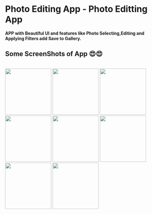 <h1>Photo Editing App - Photo Editting App </h1>
<b>APP with Beautiful UI and features like Photo Selecting,Editing and Applying Filters add Save to Gallery. </b>
<br>

<h2><b>Some ScreenShots of App 😍😍</b></h2><br>

<div>
  <img width="150" src="https://user-images.githubusercontent.com/85172635/190008585-6ae5cdba-faff-45f5-8826-d1017fbf9d3e.jpg"/>
  <img width="150" src="https://user-images.githubusercontent.com/85172635/190008589-1e5eb7e9-d5f3-46ed-9c60-a0a26c10a887.jpg"/>
  <img width="150" src="https://user-images.githubusercontent.com/85172635/190008583-c989e37c-1291-40ca-9929-1d30e332e1a5.jpg"/>
  <img width="150" src="https://user-images.githubusercontent.com/85172635/190008573-953ba7f5-addc-4d4d-b235-7e9060acd6c3.jpg"/>
  <img width="150" src="https://user-images.githubusercontent.com/85172635/190008591-57750cb2-0775-4ef8-8323-c8539f03c4d0.jpg"/>
  <img width="150" src="https://user-images.githubusercontent.com/85172635/190008596-f07bb5a8-15b6-45f5-a9cf-791e45989eea.jpg"/>
  
 <img width="150" src="https://user-images.githubusercontent.com/85172635/190008595-c084f0cd-d3eb-40ca-b1d7-d1496a15d34b.jpg"/>
 
 <img width="150" src="https://user-images.githubusercontent.com/85172635/190008600-5473f8e8-73c3-45e8-85ec-d86500edc733.jpg"/>
 </div>
